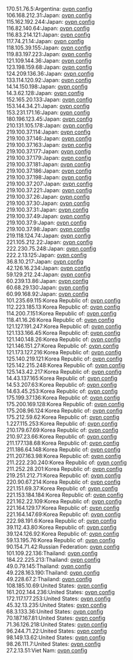 170.51.76.5:Argentina: [ovpn config](vpn/170_51_76_5.ovpn)  
106.168.212.31:Japan: [ovpn config](vpn/106_168_212_31.ovpn)  
115.162.192.244:Japan: [ovpn config](vpn/115_162_192_244.ovpn)  
116.82.140.64:Japan: [ovpn config](vpn/116_82_140_64.ovpn)  
116.83.214.121:Japan: [ovpn config](vpn/116_83_214_121.ovpn)  
117.74.21.14:Japan: [ovpn config](vpn/117_74_21_14.ovpn)  
118.105.39.155:Japan: [ovpn config](vpn/118_105_39_155.ovpn)  
119.83.197.223:Japan: [ovpn config](vpn/119_83_197_223.ovpn)  
121.109.144.36:Japan: [ovpn config](vpn/121_109_144_36.ovpn)  
123.198.159.68:Japan: [ovpn config](vpn/123_198_159_68.ovpn)  
124.209.136.36:Japan: [ovpn config](vpn/124_209_136_36.ovpn)  
133.114.120.92:Japan: [ovpn config](vpn/133_114_120_92.ovpn)  
14.14.150.198:Japan: [ovpn config](vpn/14_14_150_198.ovpn)  
14.3.62.128:Japan: [ovpn config](vpn/14_3_62_128.ovpn)  
152.165.20.133:Japan: [ovpn config](vpn/152_165_20_133.ovpn)  
153.144.34.21:Japan: [ovpn config](vpn/153_144_34_21.ovpn)  
153.231.171.16:Japan: [ovpn config](vpn/153_231_171_16.ovpn)  
180.196.123.45:Japan: [ovpn config](vpn/180_196_123_45.ovpn)  
210.131.105.178:Japan: [ovpn config](vpn/210_131_105_178.ovpn)  
219.100.37.114:Japan: [ovpn config](vpn/219_100_37_114.ovpn)  
219.100.37.146:Japan: [ovpn config](vpn/219_100_37_146.ovpn)  
219.100.37.163:Japan: [ovpn config](vpn/219_100_37_163.ovpn)  
219.100.37.177:Japan: [ovpn config](vpn/219_100_37_177.ovpn)  
219.100.37.179:Japan: [ovpn config](vpn/219_100_37_179.ovpn)  
219.100.37.181:Japan: [ovpn config](vpn/219_100_37_181.ovpn)  
219.100.37.186:Japan: [ovpn config](vpn/219_100_37_186.ovpn)  
219.100.37.198:Japan: [ovpn config](vpn/219_100_37_198.ovpn)  
219.100.37.207:Japan: [ovpn config](vpn/219_100_37_207.ovpn)  
219.100.37.221:Japan: [ovpn config](vpn/219_100_37_221.ovpn)  
219.100.37.26:Japan: [ovpn config](vpn/219_100_37_26.ovpn)  
219.100.37.30:Japan: [ovpn config](vpn/219_100_37_30.ovpn)  
219.100.37.31:Japan: [ovpn config](vpn/219_100_37_31.ovpn)  
219.100.37.49:Japan: [ovpn config](vpn/219_100_37_49.ovpn)  
219.100.37.9:Japan: [ovpn config](vpn/219_100_37_9.ovpn)  
219.100.37.98:Japan: [ovpn config](vpn/219_100_37_98.ovpn)  
219.118.124.74:Japan: [ovpn config](vpn/219_118_124_74.ovpn)  
221.105.212.22:Japan: [ovpn config](vpn/221_105_212_22.ovpn)  
222.230.75.248:Japan: [ovpn config](vpn/222_230_75_248.ovpn)  
222.2.13.125:Japan: [ovpn config](vpn/222_2_13_125.ovpn)  
36.8.10.217:Japan: [ovpn config](vpn/36_8_10_217.ovpn)  
42.126.16.234:Japan: [ovpn config](vpn/42_126_16_234.ovpn)  
59.129.212.24:Japan: [ovpn config](vpn/59_129_212_24.ovpn)  
60.239.13.86:Japan: [ovpn config](vpn/60_239_13_86.ovpn)  
60.68.29.130:Japan: [ovpn config](vpn/60_68_29_130.ovpn)  
60.99.168.92:Japan: [ovpn config](vpn/60_99_168_92.ovpn)  
101.235.69.115:Korea Republic of: [ovpn config](vpn/101_235_69_115.ovpn)  
112.223.185.13:Korea Republic of: [ovpn config](vpn/112_223_185_13.ovpn)  
114.200.7.151:Korea Republic of: [ovpn config](vpn/114_200_7_151.ovpn)  
118.41.16.26:Korea Republic of: [ovpn config](vpn/118_41_16_26.ovpn)  
121.127.191.247:Korea Republic of: [ovpn config](vpn/121_127_191_247.ovpn)  
121.133.166.45:Korea Republic of: [ovpn config](vpn/121_133_166_45.ovpn)  
121.140.148.26:Korea Republic of: [ovpn config](vpn/121_140_148_26.ovpn)  
121.146.151.27:Korea Republic of: [ovpn config](vpn/121_146_151_27.ovpn)  
121.173.127.216:Korea Republic of: [ovpn config](vpn/121_173_127_216.ovpn)  
125.140.219.121:Korea Republic of: [ovpn config](vpn/125_140_219_121.ovpn)  
125.142.215.248:Korea Republic of: [ovpn config](vpn/125_142_215_248.ovpn)  
125.143.42.217:Korea Republic of: [ovpn config](vpn/125_143_42_217.ovpn)  
14.43.137.165:Korea Republic of: [ovpn config](vpn/14_43_137_165.ovpn)  
14.53.207.63:Korea Republic of: [ovpn config](vpn/14_53_207_63.ovpn)  
14.63.45.253:Korea Republic of: [ovpn config](vpn/14_63_45_253.ovpn)  
175.199.37.136:Korea Republic of: [ovpn config](vpn/175_199_37_136.ovpn)  
175.200.169.128:Korea Republic of: [ovpn config](vpn/175_200_169_128.ovpn)  
175.208.96.124:Korea Republic of: [ovpn config](vpn/175_208_96_124.ovpn)  
175.212.59.62:Korea Republic of: [ovpn config](vpn/175_212_59_62.ovpn)  
1.227.115.253:Korea Republic of: [ovpn config](vpn/1_227_115_253.ovpn)  
210.179.67.69:Korea Republic of: [ovpn config](vpn/210_179_67_69.ovpn)  
210.97.23.66:Korea Republic of: [ovpn config](vpn/210_97_23_66.ovpn)  
211.177.138.68:Korea Republic of: [ovpn config](vpn/211_177_138_68.ovpn)  
211.186.64.148:Korea Republic of: [ovpn config](vpn/211_186_64_148.ovpn)  
211.207.163.98:Korea Republic of: [ovpn config](vpn/211_207_163_98.ovpn)  
211.222.230.240:Korea Republic of: [ovpn config](vpn/211_222_230_240.ovpn)  
211.252.28.201:Korea Republic of: [ovpn config](vpn/211_252_28_201.ovpn)  
219.251.212.71:Korea Republic of: [ovpn config](vpn/219_251_212_71.ovpn)  
220.90.67.214:Korea Republic of: [ovpn config](vpn/220_90_67_214.ovpn)  
221.151.69.37:Korea Republic of: [ovpn config](vpn/221_151_69_37.ovpn)  
221.153.184.184:Korea Republic of: [ovpn config](vpn/221_153_184_184.ovpn)  
221.162.22.109:Korea Republic of: [ovpn config](vpn/221_162_22_109.ovpn)  
221.164.129.17:Korea Republic of: [ovpn config](vpn/221_164_129_17.ovpn)  
221.164.147.69:Korea Republic of: [ovpn config](vpn/221_164_147_69.ovpn)  
222.98.191.6:Korea Republic of: [ovpn config](vpn/222_98_191_6.ovpn)  
39.112.43.80:Korea Republic of: [ovpn config](vpn/39_112_43_80.ovpn)  
39.124.126.92:Korea Republic of: [ovpn config](vpn/39_124_126_92.ovpn)  
59.13.195.76:Korea Republic of: [ovpn config](vpn/59_13_195_76.ovpn)  
90.154.71.42:Russian Federation: [ovpn config](vpn/90_154_71_42.ovpn)  
101.109.22.136:Thailand: [ovpn config](vpn/101_109_22_136.ovpn)  
184.22.225.213:Thailand: [ovpn config](vpn/184_22_225_213.ovpn)  
49.0.79.145:Thailand: [ovpn config](vpn/49_0_79_145.ovpn)  
49.228.163.190:Thailand: [ovpn config](vpn/49_228_163_190.ovpn)  
49.228.67.2:Thailand: [ovpn config](vpn/49_228_67_2.ovpn)  
108.185.10.69:United States: [ovpn config](vpn/108_185_10_69.ovpn)  
161.202.144.236:United States: [ovpn config](vpn/161_202_144_236.ovpn)  
172.117.177.253:United States: [ovpn config](vpn/172_117_177_253.ovpn)  
45.32.13.235:United States: [ovpn config](vpn/45_32_13_235.ovpn)  
68.3.133.36:United States: [ovpn config](vpn/68_3_133_36.ovpn)  
70.187.167.81:United States: [ovpn config](vpn/70_187_167_81.ovpn)  
71.36.126.218:United States: [ovpn config](vpn/71_36_126_218.ovpn)  
96.244.71.22:United States: [ovpn config](vpn/96_244_71_22.ovpn)  
98.149.13.62:United States: [ovpn config](vpn/98_149_13_62.ovpn)  
98.26.111.7:United States: [ovpn config](vpn/98_26_111_7.ovpn)  
27.2.13.51:Viet Nam: [ovpn config](vpn/27_2_13_51.ovpn)  
